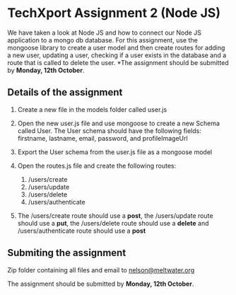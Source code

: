 # TechXport Assignment 2 (Node JS)

We have taken a look at Node JS and how to connect our Node JS application to a mongo db database. For this assignment, use the mongoose library to create a user model and then create routes for adding a new user, updating a user, checking if a user exists in the database and a route that is called to delete the user.
*The assignment should be submitted by **Monday, 12th October**.

## Details of the assignment
1. Create a new file in the models folder called user.js
1. Open the new user.js file and use mongoose to create a new Schema called User.  The User schema should have the following fields: firstname, lastname, email, password, and profileImageUrl
1. Export the User schema from the user.js file as a mongoose model
1. Open the routes.js file and create the following routes:
    1. /users/create 
    1. /users/update
    1. /users/delete
    1. /users/authenticate
    
1. The /users/create route should use a **post**, the /users/update route should use a **put**, the /users/delete route should use a **delete** and /users/authenticate route should use a **post**


## Submiting the assignment
Zip folder containing all files and email to nelson@meltwater.org

The assignment should be submitted by **Monday, 12th October**.
